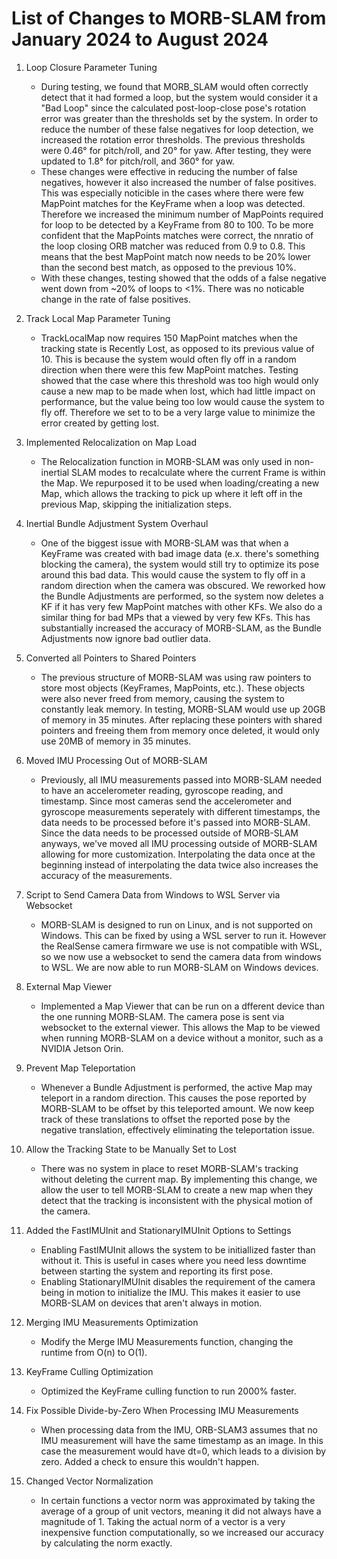# List of Changes to MORB-SLAM from January 2024 to August 2024

1. Loop Closure Parameter Tuning
    - During testing, we found that MORB_SLAM would often correctly detect that it had formed a loop, but the system would consider it a "Bad Loop" since the calculated post-loop-close pose's rotation error was greater than the thresholds set by the system. In order to reduce the number of these false negatives for loop detection, we increased the rotation error thresholds. The previous thresholds were 0.46° for pitch/roll, and 20° for yaw. After testing, they were updated to 1.8° for pitch/roll, and 360° for yaw.
    - These changes were effective in reducing the number of false negatives, however it also increased the number of false positives. This was especially noticible in the cases where there were few MapPoint matches for the KeyFrame when a loop was detected. Therefore we increased the minimum number of MapPoints required for loop to be detected by a KeyFrame from 80 to 100. To be more confident that the MapPoints matches were correct, the nnratio of the loop closing ORB matcher was reduced from 0.9 to 0.8. This means that the best MapPoint match now needs to be 20% lower than the second best match, as opposed to the previous 10%.
    - With these changes, testing showed that the odds of a false negative went down from ~20% of loops to <1%. There was no noticable change in the rate of false positives.

2. Track Local Map Parameter Tuning
    - TrackLocalMap now requires 150 MapPoint matches when the tracking state is Recently Lost, as opposed to its previous value of 10. This is because the system would often fly off in a random direction when there were this few MapPoint matches. Testing showed that the case where this threshold was too high would only cause a new map to be made when lost, which had little impact on performance, but the value being too low would cause the system to fly off. Therefore we set to to be a very large value to minimize the error created by getting lost.

3. Implemented Relocalization on Map Load
    - The Relocalization function in MORB-SLAM was only used in non-inertial SLAM modes to recalculate where the current Frame is within the Map. We repurposed it to be used when loading/creating a new Map, which allows the tracking to pick up where it left off in the previous Map, skipping the initialization steps.

4. Inertial Bundle Adjustment System Overhaul
    - One of the biggest issue with MORB-SLAM was that when a KeyFrame was created with bad image data (e.x. there's something blocking the camera), the system would still try to optimize its pose around this bad data. This would cause the system to fly off in a random direction when the camera was obscured. We reworked how the Bundle Adjustments are performed, so the system now deletes a KF if it has very few MapPoint matches with other KFs. We also do a similar thing for bad MPs that a viewed by very few KFs. This has substantially increased the accuracy of MORB-SLAM, as the Bundle Adjustments now ignore bad outlier data.

5. Converted all Pointers to Shared Pointers
    - The previous structure of MORB-SLAM was using raw pointers to store most objects (KeyFrames, MapPoints, etc.). These objects were also never freed from memory, causing the system to constantly leak memory. In testing, MORB-SLAM would use up 20GB of memory in 35 minutes. After replacing these pointers with shared pointers and freeing them from memory once deleted, it would only use 20MB of memory in 35 minutes. 

6. Moved IMU Processing Out of MORB-SLAM
    - Previously, all IMU measurements passed into MORB-SLAM needed to have an accelerometer reading, gyroscope reading, and timestamp. Since most cameras send the accelerometer and gyroscope measurements seperately with different timestamps, the data needs to be processed before it's passed into MORB-SLAM. Since the data needs to be processed outside of MORB-SLAM anyways, we've moved all IMU processing outside of MORB-SLAM allowing for more customization. Interpolating the data once at the beginning instead of interpolating the data twice also increases the accuracy of the measurements.

7. Script to Send Camera Data from Windows to WSL Server via Websocket
    - MORB-SLAM is designed to run on Linux, and is not supported on Windows. This can be fixed by using a WSL server to run it. However the RealSense camera firmware we use is not compatible with WSL, so we now use a websocket to send the camera data from windows to WSL. We are now able to run MORB-SLAM on Windows devices.

8. External Map Viewer
    - Implemented a Map Viewer that can be run on a dfferent device than the one running MORB-SLAM. The camera pose is sent via websocket to the external viewer. This allows the Map to be viewed when running MORB-SLAM on a device without a monitor, such as a NVIDIA Jetson Orin.

9. Prevent Map Teleportation
    - Whenever a Bundle Adjustment is performed, the active Map may teleport in a random direction. This causes the pose reported by MORB-SLAM to be offset by this teleported amount. We now keep track of these translations to offset the reported pose by the negative translation, effectively eliminating the teleportation issue.

10. Allow the Tracking State to be Manually Set to Lost
    - There was no system in place to reset MORB-SLAM's tracking without deleting the current map. By implementing this change, we allow the user to tell MORB-SLAM to create a new map when they detect that the tracking is inconsistent with the physical motion of the camera.

11. Added the FastIMUInit and StationaryIMUInit Options to Settings
    - Enabling FastIMUInit allows the system to be initiallized faster than without it. This is useful in cases where you need less downtime between starting the system and reporting its first pose.
    - Enabling StationaryIMUInit disables the requirement of the camera being in motion to initialize the IMU. This makes it easier to use MORB-SLAM on devices that aren't always in motion.

12. Merging IMU Measurements Optimization
    - Modify the Merge IMU Measurements function, changing the runtime from O(n) to O(1).

13. KeyFrame Culling Optimization
    - Optimized the KeyFrame culling function to run 2000% faster.

14. Fix Possible Divide-by-Zero When Processing IMU Measurements
    - When processing data from the IMU, ORB-SLAM3 assumes that no IMU measurement will have the same timestamp as an image. In this case the measurement would have dt=0, which leads to a division by zero. Added a check to ensure this wouldn't happen.

15. Changed Vector Normalization 
    - In certain functions a vector norm was approximated by taking the average of a group of unit vectors, meaning it did not always have a magnitude of 1. Taking the actual norm of a vector is a very inexpensive function computationally, so we increased our accuracy by calculating the norm exactly.
